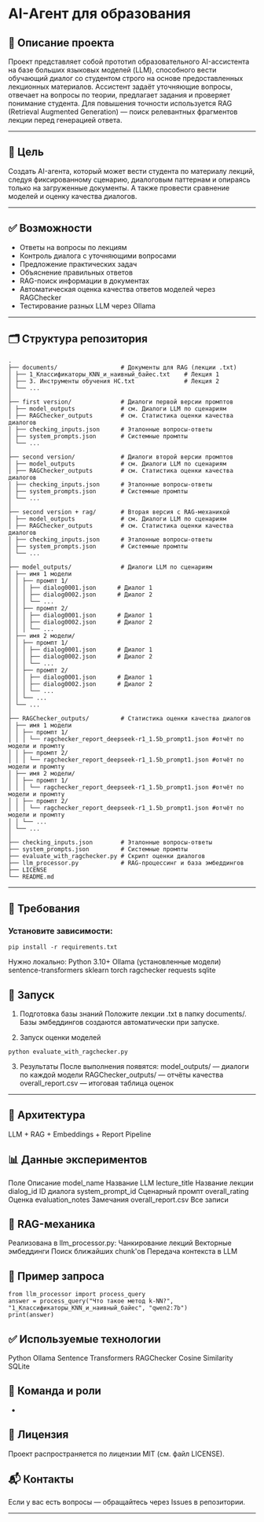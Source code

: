 # AI-Агент для образования

## 📌 Описание проекта
Проект представляет собой прототип образовательного AI-ассистента на базе больших языковых моделей (LLM), способного вести обучающий диалог со студентом строго на основе предоставленных лекционных материалов. Ассистент задаёт уточняющие вопросы, отвечает на вопросы по теории, предлагает задания и проверяет понимание студента. Для повышения точности используется RAG (Retrieval Augmented Generation) — поиск релевантных фрагментов лекции перед генерацией ответа.

---

## 🎯 Цель
Создать AI-агента, который может вести студента по материалу лекций, следуя фиксированному сценарию, диалоговым паттернам и опираясь только на загруженные документы. А также провести сравнение моделей и оценку качества диалогов.

---

## ✅ Возможности
- Ответы на вопросы по лекциям
- Контроль диалога с уточняющими вопросами
- Предложение практических задач
- Объяснение правильных ответов
- RAG-поиск информации в документах
- Автоматическая оценка качества ответов моделей через RAGChecker
- Тестирование разных LLM через Ollama

---

## 🗂 Структура репозитория
```
.
├── documents/                  # Документы для RAG (лекции .txt)
│ ├── 1_Классификаторы_KNN_и_наивный_байес.txt    # Лекция 1
│ ├── 3. Инструменты обучения НС.txt              # Лекция 2
│ └── ...
│
├── first version/              # Диалоги первой версии промптов
│ ├── model_outputs             # см. Диалоги LLM по сценариям
│ ├── RAGChecker_outputs        # см. Статистика оценки качества диалогов
│ ├── checking_inputs.json      # Эталонные вопросы-ответы
│ ├── system_prompts.json       # Системные промпты
│ └── ...
│
├── second version/             # Диалоги второй версии промптов
│ ├── model_outputs             # см. Диалоги LLM по сценариям
│ ├── RAGChecker_outputs        # см. Статистика оценки качества диалогов
│ ├── checking_inputs.json      # Эталонные вопросы-ответы
│ ├── system_prompts.json       # Системные промпты
│ └── ...
│
├── second version + rag/       # Вторая версия с RAG-механикой
│ ├── model_outputs             # см. Диалоги LLM по сценариям
│ ├── RAGChecker_outputs        # см. Статистика оценки качества диалогов
│ ├── checking_inputs.json      # Эталонные вопросы-ответы
│ ├── system_prompts.json       # Системные промпты
│ └── ...
│
├── model_outputs/              # Диалоги LLM по сценариям
│ ├── имя 1 модели
│ │ ├── промпт 1/
│ │ │ ├── dialog0001.json      # Диалог 1
│ │ │ ├── dialog0002.json      # Диалог 2
│ │ │ └── ...
│ │ ├── промпт 2/
│ │ │ ├── dialog0001.json      # Диалог 1
│ │ │ ├── dialog0002.json      # Диалог 2
│ │ │ └── ...
│ ├── имя 2 модели/
│ │ ├── промпт 1/
│ │ │ ├── dialog0001.json      # Диалог 1
│ │ │ ├── dialog0002.json      # Диалог 2
│ │ │ └── ...
│ │ ├── промпт 2/
│ │ │ ├── dialog0001.json      # Диалог 1
│ │ │ ├── dialog0002.json      # Диалог 2
│ │ │ └── ...
│ │ └── ...
│ └── ...
│
├── RAGChecker_outputs/         # Статистика оценки качества диалогов
│ ├── имя 1 модели
│ │ ├── промпт 1/
│ │ │ └── ragchecker_report_deepseek-r1_1.5b_prompt1.json #отчёт по модели и промпту
│ │ ├── промпт 2/
│ │ │ └── ragchecker_report_deepseek-r1_1.5b_prompt1.json #отчёт по модели и промпту
│ ├── имя 2 модели/
│ │ ├── промпт 1/
│ │ │ └── ragchecker_report_deepseek-r1_1.5b_prompt1.json #отчёт по модели и промпту
│ │ ├── промпт 2/
│ │ │ └── ragchecker_report_deepseek-r1_1.5b_prompt1.json #отчёт по модели и промпту
│ │ └── ...
│ └── ...
│
├── checking_inputs.json        # Эталонные вопросы-ответы
├── system_prompts.json         # Системные промпты
├── evaluate_with_ragchecker.py # Скрипт оценки диалогов
├── llm_processor.py            # RAG-процессинг и база эмбеддингов
├── LICENSE
└── README.md
```
---

## 🔧 Требования

### Установите зависимости:
```
pip install -r requirements.txt
```

Нужно локально:
Python 3.10+
Ollama (установленные модели)
sentence-transformers
sklearn
torch
ragchecker
requests
sqlite

## 🚀 Запуск
1. Подготовка базы знаний
Положите лекции .txt в папку documents/. Базы эмбеддингов создаются автоматически при запуске.

3. Запуск оценки моделей
```
python evaluate_with_ragchecker.py
```
3. Результаты
После выполнения появятся:
model_outputs/ — диалоги по каждой модели
RAGChecker_outputs/ — отчёты качества
overall_report.csv — итоговая таблица оценок

---

## 🧠 Архитектура
LLM + RAG + Embeddings + Report Pipeline

## 📊 Данные экспериментов
Поле	              Описание
model_name	        Название LLM
lecture_title	      Название лекции
dialog_id	ID        диалога
system_prompt_id	  Сценарный промпт
overall_rating	    Оценка
evaluation_notes	  Замечания
overall_report.csv  Все записи

## 🧩 RAG-механика
Реализована в llm_processor.py:
Чанкирование лекций
Векторные эмбеддинги
Поиск ближайших chunk'ов
Передача контекста в LLM

## 📍 Пример запроса
```
from llm_processor import process_query
answer = process_query("Что такое метод k-NN?", "1_Классификаторы_KNN_и_наивный_байес", "qwen2:7b")
print(answer)
```
## ✅ Используемые технологии
Python
Ollama
Sentence Transformers
RAGChecker
Cosine Similarity
SQLite

## 🏁 Команда и роли
-

## 📜 Лицензия
Проект распространяется по лицензии MIT (см. файл LICENSE).

## 📬 Контакты
Если у вас есть вопросы — обращайтесь через Issues в репозитории.

---

